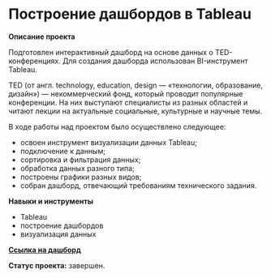 # Построение дашбордов в Tableau

**Описание проекта**

Подготовлен интерактивный дашборд на основе данных о TED-конференциях. Для создания дашборда использован BI-инструмент Tableau. 

TED (от англ. technology, education, design — «технологии, образование, дизайн») — некоммерческий фонд, который проводит популярные конференции. На них выступают специалисты из разных областей и читают лекции на актуальные социальные, культурные и научные темы. 

В ходе работы над проектом было осуществлено следующее:
- освоен инструмент визуализации данных Tableau;
- подключение к данным;
- сортировка и фильтрация данных;
- обработка данных разного типа;
- построены графики разных видов;
- собран дашборд, отвечающий требованиям технического задания.

**Навыки и инструменты**

- Tableau
- построение дашбордов
- визуализация данных

**[Ссылка на дашборд](https://public.tableau.com/shared/YP8S2RY94?:display_count=n&:origin=viz_share_link)**

**Статус проекта:** завершен.
